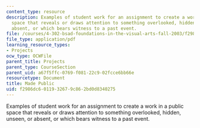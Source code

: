 ```yaml
---
content_type: resource
description: Examples of student work for an assignment to create a work in a public
  space that reveals or draws attention to something overlooked, hidden, unseen, or
  absent, or which bears witness to a past event.
file: /courses/4-302-bsad-foundations-in-the-visual-arts-fall-2003/f2986dc6011932679c862bd0d8340275_foundmid.pdf
file_type: application/pdf
learning_resource_types:
- Projects
ocw_type: OCWFile
parent_title: Projects
parent_type: CourseSection
parent_uid: a67f5ffc-0769-f081-22c9-02fcce6bb66e
resourcetype: Document
title: Made Public
uid: f2986dc6-0119-3267-9c86-2bd0d8340275
---
```

Examples of student work for an assignment to create a work in a public space that reveals or draws attention to something overlooked, hidden, unseen, or absent, or which bears witness to a past event.

